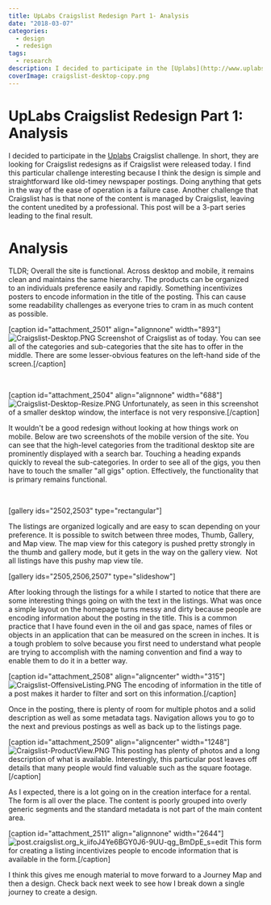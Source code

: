 ```yaml
---
title: UpLabs Craigslist Redesign Part 1- Analysis
date: "2018-03-07"
categories: 
  - design
  - redesign
tags: 
  - research
description: I decided to participate in the [Uplabs](http://www.uplabs.com/challenges) Craigslist challenge. In short, they are looking for Craigslist redesigns as if Craigslist were released today. I find this particular challenge interesting because I think the design is simple and straightforward like old-timey newspaper postings. Doing anything that gets in the way of the ease of operation is a failure case. Another challenge that Craigslist has is that none of the content is managed by Craigslist, leaving the content unedited by a professional. This post will be a 3-part series leading to the final result.
coverImage: craigslist-desktop-copy.png
---
```


# UpLabs Craigslist Redesign Part 1: Analysis
I decided to participate in the [Uplabs](http://www.uplabs.com/challenges) Craigslist challenge. In short, they are looking for Craigslist redesigns as if Craigslist were released today. I find this particular challenge interesting because I think the design is simple and straightforward like old-timey newspaper postings. Doing anything that gets in the way of the ease of operation is a failure case. Another challenge that Craigslist has is that none of the content is managed by Craigslist, leaving the content unedited by a professional. This post will be a 3-part series leading to the final result.

# Analysis

TLDR; Overall the site is functional. Across desktop and mobile, it remains clean and maintains the same hierarchy. The products can be organized to an individuals preference easily and rapidly. Something incentivizes posters to encode information in the title of the posting. This can cause some readability challenges as everyone tries to cram in as much content as possible.

\[caption id="attachment\_2501" align="alignnone" width="893"\]![Craigslist-Desktop.PNG](./images/craigslist-desktop.png) Screenshot of Craigslist as of today. You can see all of the categories and sub-categories that the site has to offer in the middle. There are some lesser-obvious features on the left-hand side of the screen.\[/caption\]

 

\[caption id="attachment\_2504" align="alignnone" width="688"\]![Craigslist-Desktop-Resize.PNG](./images/craigslist-desktop-resize.png) Unfortunately, as seen in this screenshot of a smaller desktop window, the interface is not very responsive.\[/caption\]

It wouldn't be a good redesign without looking at how things work on mobile. Below are two screenshots of the mobile version of the site. You can see that the high-level categories from the traditional desktop site are prominently displayed with a search bar. Touching a heading expands quickly to reveal the sub-categories. In order to see all of the gigs, you then have to touch the smaller "all gigs" option. Effectively, the functionality that is primary remains functional.

 

\[gallery ids="2502,2503" type="rectangular"\]

The listings are organized logically and are easy to scan depending on your preference. It is possible to switch between three modes, Thumb, Gallery, and Map view. The map view for this category is pushed pretty strongly in the thumb and gallery mode, but it gets in the way on the gallery view.  Not all listings have this pushy map view tile.

\[gallery ids="2505,2506,2507" type="slideshow"\]

After looking through the listings for a while I started to notice that there are some interesting things going on with the text in the listings. What was once a simple layout on the homepage turns messy and dirty because people are encoding information about the posting in the title. This is a common practice that I have found even in the oil and gas space, names of files or objects in an application that can be measured on the screen in inches. It is a tough problem to solve because you first need to understand what people are trying to accomplish with the naming convention and find a way to enable them to do it in a better way.

\[caption id="attachment\_2508" align="aligncenter" width="315"\]![Craigslist-OffensiveListing.PNG](./images/craigslist-offensivelisting.png) The encoding of information in the title of a post makes it harder to filter and sort on this information.\[/caption\]

Once in the posting, there is plenty of room for multiple photos and a solid description as well as some metadata tags. Navigation allows you to go to the next and previous postings as well as back up to the listings page.

\[caption id="attachment\_2509" align="aligncenter" width="1248"\]![Craigslist-ProductView.PNG](./images/craigslist-productview.png) This posting has plenty of photos and a long description of what is available. Interestingly, this particular post leaves off details that many people would find valuable such as the square footage.\[/caption\]

As I expected, there is a lot going on in the creation interface for a rental. The form is all over the place. The content is poorly grouped into overly generic segments and the standard metadata is not part of the main content area.

\[caption id="attachment\_2511" align="alignnone" width="2644"\]![post.craigslist.org_k_iifoJ4Ye6BGY0J6-9UU-qg_BmDpE_s=edit](./images/post-craigslist-org_k_iifoj4ye6bgy0j6-9uu-qg_bmdpe_sedit-e1520042902382.png) This form for creating a listing incentivizes people to encode information that is available in the form.\[/caption\]

I think this gives me enough material to move forward to a Journey Map and then a design. Check back next week to see how I break down a single journey to create a design.
